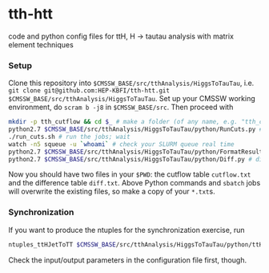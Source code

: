 # tth-htt
code and python config files for ttH, H -> tautau analysis with matrix element techniques
### Setup

Clone this repository into `$CMSSW_BASE/src/tthAnalysis/HiggsToTauTau`, i.e. `git clone git@github.com:HEP-KBFI/tth-htt.git $CMSSW_BASE/src/tthAnalysis/HiggsToTauTau`.
Set up your CMSSW working environment, do `scram b -j8` in `$CMSSW_BASE/src`. Then proceed with
```bash
mkdir -p tth_cutflow && cd $_ # make a folder (of any name, e.g. "tth_cutflow") somewhere
python2.7 $CMSSW_BASE/src/tthAnalysis/HiggsToTauTau/python/RunCuts.py # create jobs and cfgs
./run_cuts.sh # run the jobs; wait
watch -n5 squeue -u `whoami` # check your SLURM queue real time
python2.7 $CMSSW_BASE/src/tthAnalysis/HiggsToTauTau/python/FormatResults.py # once ready, create the cutflow table
python2.7 $CMSSW_BASE/src/tthAnalysis/HiggsToTauTau/python/Diff.py # difference table
```
Now you should have two files in your `$PWD`: the cutflow table `cutflow.txt` and the difference table `diff.txt`. Above Python commands and `sbatch` jobs will overwrite the existing files, so make a copy of your `*.txt`s.

### Synchronization

If you want to produce the ntuples for the synchronization exercise, run
```bash
ntuples_ttHJetToTT $CMSSW_BASE/src/tthAnalysis/HiggsToTauTau/python/ttHJetToTT_M125_13TeV_ntuples_config.py
```
Check the input/output parameters in the configuration file first, though.
